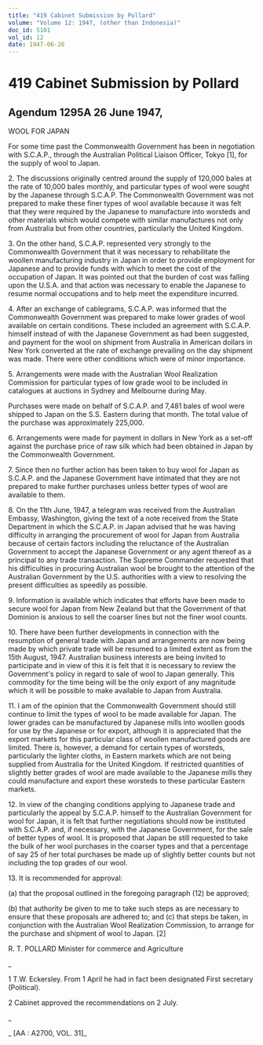 ```yaml
---
title: "419 Cabinet Submission by Pollard"
volume: "Volume 12: 1947, (other than Indonesia)"
doc_id: 5101
vol_id: 12
date: 1947-06-26
---
```


# 419 Cabinet Submission by Pollard

## Agendum 1295A 26 June 1947,

WOOL FOR JAPAN

For some time past the Commonwealth Government has been in negotiation with S.C.A.P., through the Australian Political Liaison Officer, Tokyo [1], for the supply of wool to Japan.

2\. The discussions originally centred around the supply of 120,000 bales at the rate of 10,000 bales monthly, and particular types of wool were sought by the Japanese through S.C.A.P. The Commonwealth Government was not prepared to make these finer types of wool available because it was felt that they were required by the Japanese to manufacture into worsteds and other materials which would compete with similar manufactures not only from Australia but from other countries, particularly the United Kingdom.

3\. On the other hand, S.C.A.P. represented very strongly to the Commonwealth Government that it was necessary to rehabilitate the woollen manufacturing industry in Japan in order to provide employment for Japanese and to provide funds with which to meet the cost of the occupation of Japan. It was pointed out that the burden of cost was falling upon the U.S.A. and that action was necessary to enable the Japanese to resume normal occupations and to help meet the expenditure incurred.

4\. After an exchange of cablegrams, S.C.A.P. was informed that the Commonwealth Government was prepared to make lower grades of wool available on certain conditions. These included an agreement with S.C.A.P. himself instead of with the Japanese Government as had been suggested, and payment for the wool on shipment from Australia in American dollars in New York converted at the rate of exchange prevailing on the day shipment was made. There were other conditions which were of minor importance.

5\. Arrangements were made with the Australian Wool Realization Commission for particular types of low grade wool to be included in catalogues at auctions in Sydney and Melbourne during May.

Purchases were made on behalf of S.C.A.P. and 7,481 bales of wool were shipped to Japan on the S.S. Eastern during that month. The total value of the purchase was approximately 225,000.

6\. Arrangements were made for payment in dollars in New York as a set-off against the purchase price of raw silk which had been obtained in Japan by the Commonwealth Government.

7\. Since then no further action has been taken to buy wool for Japan as S.C.A.P. and the Japanese Government have intimated that they are not prepared to make further purchases unless better types of wool are available to them.

8\. On the 11th June, 1947, a telegram was received from the Australian Embassy, Washington, giving the text of a note received from the State Department in which the S.C.A.P. in Japan advised that he was having difficulty in arranging the procurement of wool for Japan from Australia because of certain factors including the reluctance of the Australian Government to accept the Japanese Government or any agent thereof as a principal to any trade transaction. The Supreme Commander requested that his difficulties in procuring Australian wool be brought to the attention of the Australian Government by the U.S. authorities with a view to resolving the present difficulties as speedily as possible.

9\. Information is available which indicates that efforts have been made to secure wool for Japan from New Zealand but that the Government of that Dominion is anxious to sell the coarser lines but not the finer wool counts.

10\. There have been further developments in connection with the resumption of general trade with Japan and arrangements are now being made by which private trade will be resumed to a limited extent as from the 15th August, 1947. Australian business interests are being invited to participate and in view of this it is felt that it is necessary to review the Government's policy in regard to sale of wool to Japan generally. This commodity for the time being will be the only export of any magnitude which it will be possible to make available to Japan from Australia.

11\. I am of the opinion that the Commonwealth Government should still continue to limit the types of wool to be made available for Japan. The lower grades can be manufactured by Japanese mills into woollen goods for use by the Japanese or for export, although it is appreciated that the export markets for this particular class of woollen manufactured goods are limited. There is, however, a demand for certain types of worsteds, particularly the lighter cloths, in Eastern markets which are not being supplied from Australia for the United Kingdom. If restricted quantities of slightly better grades of wool are made available to the Japanese mills they could manufacture and export these worsteds to these particular Eastern markets.

12\. In view of the changing conditions applying to Japanese trade and particularly the appeal by S.C.A.P. himself to the Australian Government for wool for Japan, it is felt that further negotiations should now be instituted with S.C.A.P. and, if necessary, with the Japanese Government, for the sale of better types of wool. It is proposed that Japan be still requested to take the bulk of her wool purchases in the coarser types and that a percentage of say 25 of her total purchases be made up of slightly better counts but not including the top grades of our wool.

13\. It is recommended for approval:

(a) that the proposal outlined in the foregoing paragraph (12) be approved;

(b) that authority be given to me to take such steps as are necessary to ensure that these proposals are adhered to; and (c) that steps be taken, in conjunction with the Australian Wool Realization Commission, to arrange for the purchase and shipment of wool to Japan. [2]

R. T. POLLARD Minister for commerce and Agriculture

_

1 T.W. Eckersley. From 1 April he had in fact been designated First secretary (Political).

2 Cabinet approved the recommendations on 2 July.

_

_ [AA : A2700, VOL. 31]_
